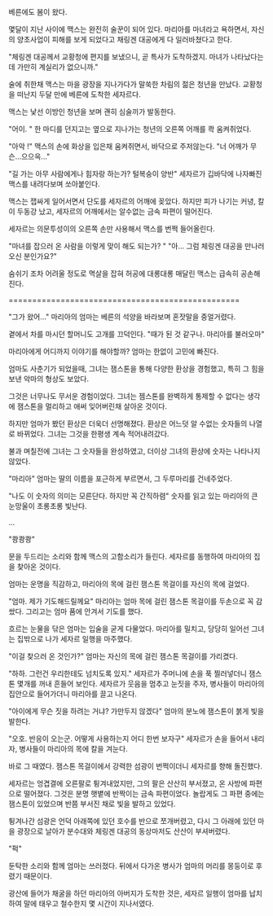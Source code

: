 베른에도 봄이 왔다.

몇달이 지난 사이에 맥스는 완전히 술꾼이 되어 있다. 마리아를 마녀라고 욕하면서, 자신의 양초사업이 피해를 보게 되었다고 채링겐 대공에게 다 일러바쳤다고 한다.

"체링겐 대공께서 교황청에 편지를 보냈으니, 곧 특사가 도착하겠지. 마녀가 나타났다는데 가만히 계실리가 없으니까."

술에 취한채 맥스는 마을 광장을 지나가다가 말쑥한 차림의 젊은 청년을 만났다. 교황청을 떠난지 두달 만에 베른에 도착한 세자르다.

맥스는 낯선 이방인 청년을 보며 괜히 심술끼가 발동한다.

"어이. "
한 마디를 던지고는 옆으로 지나가는 청년의 오른쪽 어깨를 콱 움켜쥐었다.

"아악 !"
맥스의 손에 화상을 입은채 움켜쥐면서, 바닥으로 주저않는다.
"너 어깨가 무슨...으으윽..."

"길 가는 아무 사람에게나 힘자랑 하는가? 털복숭이 양반"
세자르가 깁바닥에 나자빠진 맥스를 내려다보며 쏘아붙인다.

맥스는 잽싸게 일어서면서 단도를 세자르의 어깨에 꽂았다.
하지만 피가 나기는 커녕, 칼이 두동강 났고, 세자르의 어깨에서는 알수없는 금속 파편이 떨어진다.

세자르는 의문투성이의 오른쪽 손만 사용해서 맥스를 번쩍 들어올린다.

"마녀를 잡으러 온 사람을 이렇게 맞이 해도 되는가? "
"아... 그럼 체링겐 대공을 만나러 오신 분인가요?"

숨쉬기 조차 어려울 정도로 멱살을 잡혀 허공에 대롱대롱 매달린 맥스는 급속히 공손해진다.

=================================================

"그가 왔어..."
마리아의 엄마는 베른의 석양을 바라보며 혼잣말을 중얼거렸다.

곁에서 차를 마시던 할머니도 고개를 끄덕인다.
"때가 된 것 같구나. 마리아를 불러오마"

마리아에게 어디까지 이야기를 해야할까?
엄마는 한없이 고민에 빠진다.

엄마도 사춘기가 되었을때, 그녀는 잼스톤을 통해 다양한 환상을 경험했고, 특히 그 힘을 보낸 악마의 형상도 보았다.

그것은 너무나도 무서운 경험이었다.
그녀는 젬스톤를 완벽하게 통제할 수 없다는 생각에 잼스톤을 멀리하고 애써 잊어버린채 살아온 것이다.

하지만 엄마가 봤던 환상은 더욱더 선명해졌다.
환상은 어느덧 알 수없는 숫자들의 나열로 바뀌었다.
그녀는 그것을 한평생 계속 적어내려갔다.

불과 며칠전에 그녀는 그 숫자들을 완성하였고,
더이상 그녀의 환상에 숫자는 나타나지 않았다.

"마리아"
엄마는 딸의 이름을 포근하게 부르면서, 그 두루마리를 건네주었다.

"나도 이 숫자의 의미는 모른단다. 하지만 꼭 간직하렴"
숫자를 읽고 있는 마리아의 큰 눈망울이 초롱초롱 빛난다.

...

"쾅쾅쾅"

문을 두드리는 소리와 함께 맥스의 고함소리가 들린다.
세자르를 동행하여 마리아의 집을 찾아온 것이다.

엄마는 운명을 직감하고, 마리아의 목에 걸린 잼스톤 목걸이를 자신의 목에 걸었다.

"엄마. 제가 기도해드릴께요"
마리아는 엄마 목에 걸린 잼스톤 목걸이를 두손으로 꼭 감쌌다.
그리고는 엄마 품에 안겨서 기도를 했다.

흐르는 눈물을 닦은 엄마는 입술을 굳게 다물었다.
마리아를 밀치고, 당당히 일어선 그녀는 집밖으로 나가 세자르 일행을 마주했다.

"이걸 찾으러 온 것인가?"
엄마는 자신의 목에 걸린 잼스톤 목걸이를 가리켰다.

"하하. 그런건 우리한테도 넘치도록 있지."
세자르가 주머니에 손을 푹 찔러넣더니 잼스톤 몇개를 꺼내 흔들어 보인다.
세자르가 웃음을 멈추고 눈짓을 주자, 병사들이 마리아의 집안으로 들어가더니 마리아를 끌고 나온다.

"아이에게 무슨 짓을 하려는 거냐? 가만두지 않겠다"
엄마의 분노에 잼스톤이 붉게 빛을 발한다.

"오호. 반응이 오는군. 어떻게 사용하는지 어디 한번 보자구"
세자르가 손을 들어서 내리자, 병사들이 마리아의 목에 칼을 겨눈다.

바로 그 때였다.
잼스톤 목걸이에서 강력한 섬광이 번쩍이더니 세자르를 향해 돌진했다.

세자르는 엉겹결에 오른팔로 튕겨내었지만, 그의 팔은 산산히 부서졌고, 온 사방에 파편으로 떨어졌다. 그것은 분명 햇볕에 반짝이는 금속 파편이었다. 놀랍게도 그 파편 중에는 잼스톤이 있었으며 반쯤 부서진 채로 빛을 발하고 있었다.

튕겨나간 섬광은 언덕 아래쪽에 있던 호수를 반으로 쪼개버렸고, 다시 그 아래에 있던 마을 광장으로 날아가 분수대와 체링겐 대공의 동상마저도 산산이 부셔버렸다.

"퍽"

둔탁한 소리와 함께 엄마는 쓰러졌다.
뒤에서 다가온 병사가 엄마의 머리를 몽둥이로 후렸기 때문이다.

광산에 들어가 채굴을 하던 마리아의 아버지가 도착한 것은, 세자르 일행이 엄마를 납치하여 말에 태우고 철수한지 몇 시간이 지나서였다.
